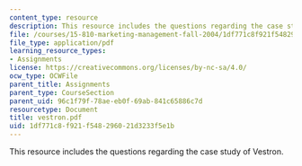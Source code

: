 ```yaml
---
content_type: resource
description: This resource includes the questions regarding the case study of Vestron.
file: /courses/15-810-marketing-management-fall-2004/1df771c8f921f548296021d3233f5e1b_vestron.pdf
file_type: application/pdf
learning_resource_types:
- Assignments
license: https://creativecommons.org/licenses/by-nc-sa/4.0/
ocw_type: OCWFile
parent_title: Assignments
parent_type: CourseSection
parent_uid: 96c1f79f-78ae-eb0f-69ab-841c65886c7d
resourcetype: Document
title: vestron.pdf
uid: 1df771c8-f921-f548-2960-21d3233f5e1b
---
```

This resource includes the questions regarding the case study of Vestron.